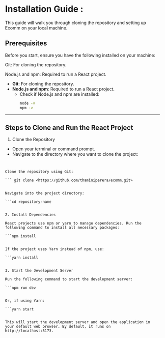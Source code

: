 
# Installation Guide : 

This guide will walk you through cloning the repository and setting up Ecomm on your local machine.

## Prerequisites

Before you start, ensure you have the following installed on your machine:

Git: For cloning the repository.

Node.js and npm: Required to run a React project. 

- **Git**: For cloning the repository.
- **Node.js and npm**: Required to run a React project. 
  - Check if Node.js and npm are installed:
    ```bash
    node -v
    npm -v
    ```

---

## Steps to Clone and Run the React Project

1. Clone the Repository

- Open your terminal or command prompt.
- Navigate to the directory where you want to clone the project:

```cd /path/to/your/directory


Clone the repository using Git:

``` git clone <https://github.com/thaminiperera/ecomm.git>


Navigate into the project directory:

```cd repository-name


2. Install Dependencies

React projects use npm or yarn to manage dependencies. Run the following command to install all necessary packages:

```npm install


If the project uses Yarn instead of npm, use:

```yarn install


3. Start the Development Server

Run the following command to start the development server:

```npm run dev


Or, if using Yarn:

```yarn start


This will start the development server and open the application in your default web browser. By default, it runs on http://localhost:5173.



